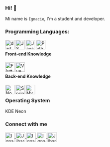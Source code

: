 ### Hi! 👋

Mi name is `Ignacio`, I'm a student and developer.

### Programming Languages:

<img align="left" alt="dart" height="30px" src="https://www.vectorlogo.zone/logos/dartlang/dartlang-icon.svg" />
<img align="left" alt="JS" width="30px" src="https://www.vectorlogo.zone/logos/javascript/javascript-icon.svg" />
<img align="left" alt="Java" width="30px" src="https://www.vectorlogo.zone/logos/java/java-icon.svg" />
<img align="left" alt="Python" width="30px" src="https://www.vectorlogo.zone/logos/python/python-icon.svg" />

</br>

#### Front-end Knowledge

<img align="left" alt="Flutter" width="30px"  src="https://www.vectorlogo.zone/logos/flutterio/flutterio-icon.svg" />
<img align="left" alt="Vue 3" width="30px" src="https://www.vectorlogo.zone/logos/vuejs/vuejs-icon.svg" />

</br>

#### Back-end Knowledge

<img align="left" alt="Node js" height="30px" src="https://www.vectorlogo.zone/logos/nodejs/nodejs-icon.svg" />
<img align="left" alt="Spring" height="30px" src="https://www.vectorlogo.zone/logos/springio/springio-icon.svg" />
<img align="left" alt="MySQL" height="30px" src="https://www.vectorlogo.zone/logos/mysql/mysql-icon.svg" />

</br>

### Operating System

KDE Neon 

### Connect with me
<p align="left">
<a href="https://fb.com/IgnacioRuedaB" target="blank">
  <img 
       align="center" 
       src="https://raw.githubusercontent.com/rahuldkjain/github-profile-readme-generator/master/src/images/icons/Social/facebook.svg" 
       alt="Ignacio Rueda Boada" 
       width="30" 
  />
</a>
<a href="https://www.youtube.com/channel/UCWajYC835VB--9GOlZpsgFw" target="blank">
  <img 
       align="center" 
       src="https://raw.githubusercontent.com/rahuldkjain/github-profile-readme-generator/master/src/images/icons/Social/youtube.svg" 
       alt="Jibaru" 
       width="30" 
  />
</a>
<a href="https://www.linkedin.com/in/ignacior97" target="blank">
  <img 
       align="center" 
       src="https://www.vectorlogo.zone/logos/linkedin/linkedin-icon.svg" 
       alt="Ignacior97" 
       width="30" 
  />
</a>
<a href="https://stackoverflow.com/users/14657675/ignacior" target="blank">
  <img 
       align="center" 
       src="https://www.vectorlogo.zone/logos/stackoverflow/stackoverflow-tile.svg" 
       alt="Ignacior"
       width="30" 
  />
</a>
<a href="https://www.codechef.com/users/jibaru97" target="blank">
  <img 
       align="center" 
       src="https://upload.vectorlogo.zone/logos/codechef/images/c0290608-3c6b-406c-90ef-86e9200f383a.svg" 
       alt="Jibaru97"
       width="30" 
  />
</a>
</p>

<!--
</br>
</br>

[![IgnacioR github stats](https://github-readme-stats.vercel.app/api?username=jibaru&count_private=true&theme=buefy&show_icons=true&locale=ES)](https://github.com/jibaru)
</br>
</br>
[![Top Langs Repo](https://github-readme-stats.vercel.app/api/top-langs/?username=jibaru&layout=compact&locale=ES)](https://github.com/jibaru/)
-->
